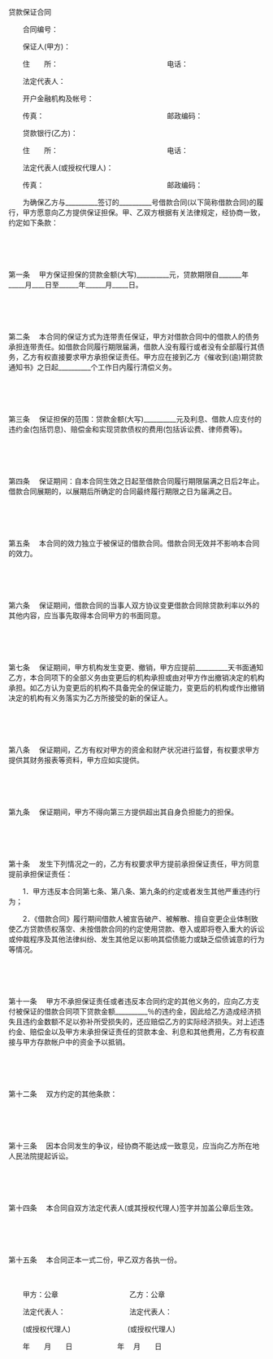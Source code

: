 



贷款保证合同



 

　　合同编号：

　　保证人(甲方)：

　　住　　所：　　　　　　　　　　　　　　　 电话：

　　法定代表人：

　　开户金融机构及帐号：

　　传真：　　　　　　　　　　　　　　　　　 邮政编码：

　　贷款银行(乙方)：

　　住　　所：　　　　　　　　　　　　　　　 电话：

　　法定代表人(或授权代理人)：

　　传真：　　　　　　　　　　　　　　　　　 邮政编码：

　　为确保乙方与__________签订的__________号借款合同(以下简称借款合同)的履行，甲方愿意向乙方提供保证担保。甲、乙双方根据有关法律规定，经协商一致，约定如下条款：

　　

　　

第一条
　甲方保证担保的贷款金额(大写)__________元，贷款期限自_______年_____月____日至______年______月_____日。

　　

　　

第二条
　本合同的保证方式为连带责任保证，甲方对借款合同中的借款人的债务承担连带责任。如借款合同履行期限届满，借款人没有履行或者没有全部履行其债务，乙方有权直接要求甲方承担保证责任。甲方应在接到乙方《催收到(逾)期贷款通知书》之日起__________个工作日内履行清偿义务。

　　

　　

第三条
　保证担保的范围：贷款金额(大写)__________元及利息、借款人应支付的违约金(包括罚息)、赔偿金和实现贷款债权的费用(包括诉讼费、律师费等)。

　　

　　

第四条
　保证期间：自本合同生效之日起至借款合同履行期限届满之日后2年止。借款合同展期的，以展期后所确定的合同最终履行期限之日为届满之日。

　　

　　

第五条
　本合同的效力独立于被保证的借款合同。借款合同无效并不影响本合同的效力。

　　

　　

第六条
　保证期间，借款合同的当事人双方协议变更借款合同除贷款利率以外的其他内容，应当事先取得本合同甲方的书面同意。

　　

　　

第七条
　保证期间，甲方机构发生变更、撤销，甲方应提前__________天书面通知乙方，本合同项下的全部义务由变更后的机构承担或由对甲方作出撤销决定的机构承担。如乙方认为变更后的机构不具备完全的保证能力，变更后的机构或作出撤销决定的机构有义务落实为乙方所接受的新的保证人。

　　

　　

第八条
　保证期间，乙方有权对甲方的资金和财产状况进行监督，有权要求甲方提供其财务报表等资料，甲方应如实提供。

　　

　　

第九条
　保证期间，甲方不得向第三方提供超出其自身负担能力的担保。

　　

　　

第十条
　发生下列情况之一的，乙方有权要求甲方提前承担保证责任，甲方同意提前承担保证责任：

　　1．甲方违反本合同第七条、第八条、第九条的约定或者发生其他严重违约行为；

　　2．《借款合同》履行期间借款人被宣告破产、被解散、擅自变更企业体制致使乙方贷款债权落空、未按借款合同的约定使用贷款、卷入或即将卷入重大的诉讼或仲裁程序及其他法律纠纷、发生其他足以影响其偿债能力或缺乏偿债诚意的行为等情况。

　　

　　

第十一条
　甲方不承担保证责任或者违反本合同约定的其他义务的，应向乙方支付被保证的借款合同项下贷款金额__________％的违约金，因此给乙方造成经济损失且违约金数额不足以弥补所受损失的，还应赔偿乙方的实际经济损失。对上述违约金、赔偿金以及甲方未承担保证责任的贷款本金、利息和其他费用，乙方有权直接与甲方存款帐户中的资金予以抵销。

　　

　　

第十二条
　双方约定的其他条款：

　　

　　

第十三条
　因本合同发生的争议，经协商不能达成一致意见，应当向乙方所在地人民法院提起诉讼。

　　

　　

第十四条
　本合同自双方法定代表人(或其授权代理人)签字并加盖公章后生效。

　　

　　

第十五条
　本合同正本一式二份，甲乙双方各执一份。

　　

　　甲方：公章　　　　　　　　　　乙方：公章

　　法定代表人：　　　　　　　　　法定代表人：

　　(或授权代理人)　　　　　　　　(或授权代理人)

　　年　　月　　日　　　　　　 年　 月　　日
